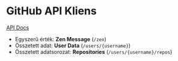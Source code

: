 # GitHub API Kliens

[API Docs](https://docs.github.com/en/rest?apiVersion=2022-11-28)

- Egyszerű érték: **Zen Message** (`/zen`)
- Összetett adat: **User Data** (`/users/{username}`)
- Összetett adatsorozat: **Repositories** (`/users/{username}/repos`)
